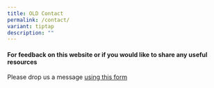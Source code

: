```yaml
---
title: OLD Contact
permalink: /contact/
variant: tiptap
description: ""
---
```

<h4>For <strong>feedback on this website</strong> or if you would like to <strong>share any useful resources</strong></h4>
<p>Please drop us a message <a href="https://form.gov.sg/6662cee56d2eed42c1dec95d" rel="noopener noreferrer nofollow" target="_blank">using this form</a>
</p>
<p></p>